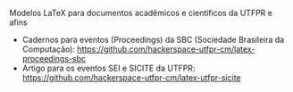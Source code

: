 Modelos LaTeX para documentos acadêmicos e científicos da UTFPR e afins
* Cadernos para eventos (Proceedings) da SBC (Sociedade Brasileira da Computação): https://github.com/hackerspace-utfpr-cm/latex-proceedings-sbc
* Artigo para os eventos SEI e SICITE da UTFPR: https://github.com/hackerspace-utfpr-cm/latex-utfpr-sicite
